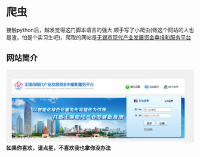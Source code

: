 # 爬虫

接触python后，越发觉得这门脚本语言的强大
顺手写了小爬虫(做这个网站的人也是渣，怕是个实习生吧)，爬取的网站是[无锡市现代产业发展资金申报和服务平台](http://58.215.18.150:9090)

## 网站简介
![error](https://github.com/1768204470/PaChong/blob/master/1.png)
**如果你喜欢，请点星，不喜欢我也拿你没办法**
